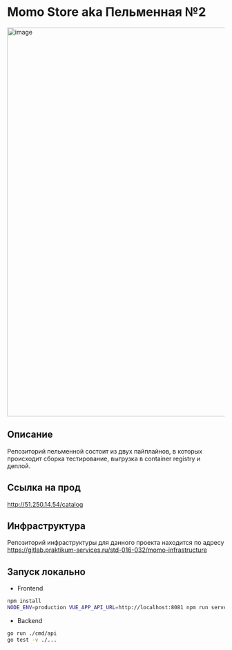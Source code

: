 # Momo Store aka Пельменная №2

<img width="900" alt="image" src="https://user-images.githubusercontent.com/9394918/167876466-2c530828-d658-4efe-9064-825626cc6db5.png">

## Описание
Репозиторий пельменной состоит из двух пайплайнов, в которых происходит сборка тестирование, выгрузка в container registry и деплой.

## Ссылка на прод
http://51.250.14.54/catalog

## Инфраструктура
Репозиторий инфраструктуры для данного проекта находится по адресу https://gitlab.praktikum-services.ru/std-016-032/momo-infrastructure

## Запуск локально
- Frontend
```bash
npm install
NODE_ENV=production VUE_APP_API_URL=http://localhost:8081 npm run serve
```
- Backend
```bash
go run ./cmd/api
go test -v ./... 
```
